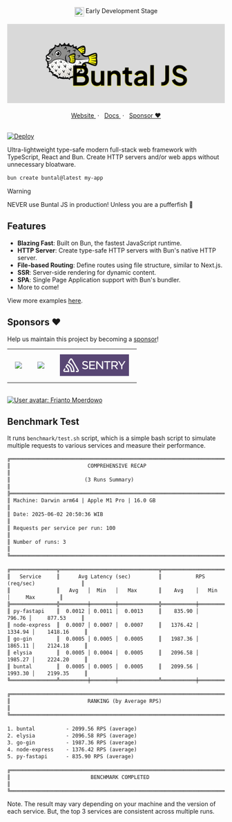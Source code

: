 <section align="center">
  <img align="top" src="https://media.tenor.com/yjOrdcOkLPUAAAAj/green-dot.gif" width="22px" height="22px" />
  <span>Early Development Stage</span>
<section>

<br/>

<section>
  <img src="https://github.com/mgilangjanuar/buntal/raw/main/banner.png" alt="Buntal JS"/>
</section>

<br/>

<section align="center">
  <a href="https://buntaljs.org" target="_blank">
    Website
  </a>
  <span> &nbsp;&middot; &nbsp;</span>
  <a href="https://buntaljs.org/docs" target="_blank">
    Docs
  </a>
  <span> &nbsp;&middot; &nbsp;</span>
  <a href="https://github.com/sponsors/mgilangjanuar" target="_blank">
    Sponsor &hearts;
  </a>
</section>

<br/>

<section align="left" markdown="1">

[![Deploy](https://github.com/mgilangjanuar/buntal/actions/workflows/deploy.yml/badge.svg)](https://github.com/mgilangjanuar/buntal/actions/workflows/deploy.yml)

<p>Ultra-lightweight type-safe modern full-stack web framework with TypeScript, React and Bun. Create HTTP servers and/or web apps without unnecessary bloatware.</p>

```bash
bun create buntal@latest my-app
```

> [!WARNING]
> NEVER use Buntal JS in production! Unless you are a pufferfish 🐡

## Features

- **Blazing Fast**: Built on Bun, the fastest JavaScript runtime.
- **HTTP Server**: Create type-safe HTTP servers with Bun's native HTTP server.
- **File-based Routing**: Define routes using file structure, similar to Next.js.
- **SSR**: Server-side rendering for dynamic content.
- **SPA**: Single Page Application support with Bun's bundler.
- More to come!

View more examples [here](/examples).

## Sponsors ❤️

Help us maintain this project by becoming a [sponsor](https://github.com/sponsors/mgilangjanuar)!

<table>
  <tr>
    <td style="padding: 12px 18px;">
      <a href="https://m.do.co/c/4aad6c899906">
          <img src="https://opensource.nyc3.cdn.digitaloceanspaces.com/attribution/assets/SVG/DO_Logo_horizontal_blue.svg" width="201px">
      </a>
    </td>
    <td style="padding: 12px 18px;">
      <a href="https://cloudflare.com/?ref=buntaljs">
          <img src="https://cf-assets.www.cloudflare.com/slt3lc6tev37/fdh7MDcUlyADCr49kuUs2/5f780ced9677a05d52b05605be88bc6f/cf-logo-v-rgb.png" width="140px">
      </a>
    </td>
    <td style="padding: 12px 18px;">
      <a href="https://sentry.io?ref=buntaljs">
          <svg class="__sntry__ css-lfbo6j e1igk8x04" xmlns="http://www.w3.org/2000/svg" viewBox="0 0 222 66" width="160" height="50" style="background-color: rgb(255, 255, 255); background-color: #584674 !important;"><defs></defs><path style="fill: #ffffff !important;" d="M29,2.26a4.67,4.67,0,0,0-8,0L14.42,13.53A32.21,32.21,0,0,1,32.17,40.19H27.55A27.68,27.68,0,0,0,12.09,17.47L6,28a15.92,15.92,0,0,1,9.23,12.17H4.62A.76.76,0,0,1,4,39.06l2.94-5a10.74,10.74,0,0,0-3.36-1.9l-2.91,5a4.54,4.54,0,0,0,1.69,6.24A4.66,4.66,0,0,0,4.62,44H19.15a19.4,19.4,0,0,0-8-17.31l2.31-4A23.87,23.87,0,0,1,23.76,44H36.07a35.88,35.88,0,0,0-16.41-31.8l4.67-8a.77.77,0,0,1,1.05-.27c.53.29,20.29,34.77,20.66,35.17a.76.76,0,0,1-.68,1.13H40.6q.09,1.91,0,3.81h4.78A4.59,4.59,0,0,0,50,39.43a4.49,4.49,0,0,0-.62-2.28Z M124.32,28.28,109.56,9.22h-3.68V34.77h3.73V15.19l15.18,19.58h3.26V9.22h-3.73ZM87.15,23.54h13.23V20.22H87.14V12.53h14.93V9.21H83.34V34.77h18.92V31.45H87.14ZM71.59,20.3h0C66.44,19.06,65,18.08,65,15.7c0-2.14,1.89-3.59,4.71-3.59a12.06,12.06,0,0,1,7.07,2.55l2-2.83a14.1,14.1,0,0,0-9-3c-5.06,0-8.59,3-8.59,7.27,0,4.6,3,6.19,8.46,7.52C74.51,24.74,76,25.78,76,28.11s-2,3.77-5.09,3.77a12.34,12.34,0,0,1-8.3-3.26l-2.25,2.69a15.94,15.94,0,0,0,10.42,3.85c5.48,0,9-2.95,9-7.51C79.75,23.79,77.47,21.72,71.59,20.3ZM195.7,9.22l-7.69,12-7.64-12h-4.46L186,24.67V34.78h3.84V24.55L200,9.22Zm-64.63,3.46h8.37v22.1h3.84V12.68h8.37V9.22H131.08ZM169.41,24.8c3.86-1.07,6-3.77,6-7.63,0-4.91-3.59-8-9.38-8H154.67V34.76h3.8V25.58h6.45l6.48,9.2h4.44l-7-9.82Zm-10.95-2.5V12.6h7.17c3.74,0,5.88,1.77,5.88,4.84s-2.29,4.86-5.84,4.86Z" transform="translate(11, 11)" fill="#362d59" class="__sntry__"></path></svg>
      </a>
    </td>
  </tr>
</table>

<br />

<!-- sponsors --><a href="https://github.com/moerdowo"><img src="https:&#x2F;&#x2F;github.com&#x2F;moerdowo.png" width="60px" alt="User avatar: Frianto Moerdowo" /></a><!-- sponsors -->

## Benchmark Test

It runs `benchmark/test.sh` script, which is a simple bash script to simulate multiple requests to various services and measure their performance.

```
╔════════════════════════════════════════════════════════════════════════════╗
║                         COMPREHENSIVE RECAP                                ║
║                        (3 Runs Summary)                                    ║
╠════════════════════════════════════════════════════════════════════════════╣
║ Machine: Darwin arm64 | Apple M1 Pro | 16.0 GB                             ║
║ Date: 2025-06-02 20:50:36 WIB                                              ║
║ Requests per service per run: 100                                          ║
║ Number of runs: 3                                                          ║
╚════════════════════════════════════════════════════════════════════════════╝

╔═══════════════╦════════════════════════════════╦═══════════════════════════════════════╗
║   Service     ║      Avg Latency (sec)         ║           RPS (req/sec)               ║
║               ║   Avg   │  Min   │   Max       ║    Avg    │   Min    │     Max        ║
╠═══════════════╬═════════╪════════╪═════════════╬═══════════╪══════════╪════════════════╣
║ py-fastapi    ║  0.0012 │ 0.0011 │  0.0013     ║    835.90 │   796.76 │     877.53     ║
║ node-express  ║  0.0007 │ 0.0007 │  0.0007     ║   1376.42 │  1334.94 │    1418.16     ║
║ go-gin        ║  0.0005 │ 0.0005 │  0.0005     ║   1987.36 │  1865.11 │    2124.18     ║
║ elysia        ║  0.0005 │ 0.0004 │  0.0005     ║   2096.58 │  1985.27 │    2224.20     ║
║ buntal        ║  0.0005 │ 0.0005 │  0.0005     ║   2099.56 │  1993.30 │    2199.35     ║
╚═══════════════╩═════════╪════════╪═════════════╩═══════════╪══════════╪════════════════╝

╔════════════════════════════════════════════════════════════════════════════╗
║                         RANKING (by Average RPS)                           ║
╚════════════════════════════════════════════════════════════════════════════╝

1. buntal          - 2099.56 RPS (average)
2. elysia          - 2096.58 RPS (average)
3. go-gin          - 1987.36 RPS (average)
4. node-express    - 1376.42 RPS (average)
5. py-fastapi      - 835.90 RPS (average)

╔════════════════════════════════════════════════════════════════════════════╗
║                          BENCHMARK COMPLETED                               ║
╚════════════════════════════════════════════════════════════════════════════╝
```

Note. The result may vary depending on your machine and the version of each service. But, the top 3 services are consistent across multiple runs.

</section>
